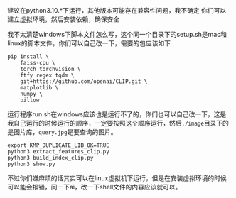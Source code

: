 建议在python3.10.*下运行，其他版本可能存在兼容性问题，我不确定
你们可以建立虚拟环境，然后安装依赖，确保安全

我不太清楚windows下脚本文件怎么写，这个同一个目录下的setup.sh是mac和linux的脚本文件，你们可以自己改一下，需要的包应该如下
```shell
pip install \
    faiss-cpu \
    torch torchvision \
    ftfy regex tqdm \
    git+https://github.com/openai/CLIP.git \
    matplotlib \
    numpy \
    pillow
```

运行程序run.sh在windows应该也是运行不了的，你们也可以自己改一下，这是我自己运行的时候运行的顺序，一定要按照这个顺序运行，然后```./image```目录下的是图片库，```query.jpg```是要查询的图片。

```shell
export KMP_DUPLICATE_LIB_OK=TRUE
python3 extract_features_clip.py
python3 build_index_clip.py
python3 show.py
```

不过你们嫌麻烦的话其实可以在linux虚拟机下运行，但是在安装虚拟环境的时候可以能会报错，问一下ai，改一下shell文件的内容应该就可以。